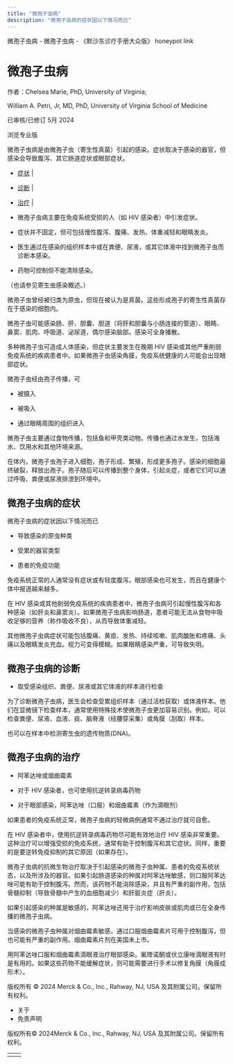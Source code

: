 ```yaml
---
title: "微孢子虫病"
description: "微孢子虫病的症状因以下情况而已"
---
```


﻿微孢子虫病 \- 微孢子虫病 \- 《默沙东诊疗手册大众版》 honeypot link

# 微孢子虫病

作者：Chelsea Marie, PhD, University of Virginia;

William A. Petri, Jr, MD, PhD, University of Virginia School of Medicine

已审核/已修订 5月 2024

浏览专业版

微孢子虫病是由微孢子虫（寄生性真菌）引起的感染。症状取决于感染的器官，但感染会导致腹泻、其它肠道症状或眼部症状。

- [症状](#症状_v787025_zh) \|
- [诊断](#诊断_v14458620_zh) \|
- [治疗](#治疗_v787029_zh) \|

- 微孢子虫病主要在免疫系统受损的人（如 HIV 感染者）中引发症状。

- 症状并不固定，但可包括慢性腹泻、腹痛、发热、体重减轻和眼睛发炎。

- 医生通过在感染的组织样本中或在粪便、尿液，或其它体液中找到微孢子虫而诊断本感染。

- 药物可控制但不能清除感染。


（也请参见寄生虫感染概述。）

微孢子虫曾经被归类为原虫，但现在被认为是真菌。这些形成孢子的寄生性真菌存在于感染的细胞内。

微孢子虫可能感染肠、肝、胆囊、胆道（将肝和胆囊与小肠连接的管道）、眼睛、鼻窦、肌肉、呼吸道、泌尿道，偶尔感染脑部。感染可全身播散。

多种微孢子虫可造成人体感染，但症状主要发生在晚期 HIV 感染或其他严重削弱免疫系统的疾病患者中。如果微孢子虫感染角膜，免疫系统健康的人可能会出现眼部症状。

微孢子虫经由孢子传播，可

- 被摄入

- 被吸入

- 通过眼睛周围的组织进入


微孢子虫主要通过食物传播，包括鱼和甲壳类动物。传播也通过水发生，包括海水、饮用水和其他环境来源。

在体内，微孢子虫孢子进入细胞，孢子形成、繁殖，形成更多孢子。感染的细胞最终破裂，释放出孢子。孢子随后可以传播到整个身体，引起炎症，或者它们可以通过呼吸、粪便或尿液排泄到环境中。

## 微孢子虫病的症状

微孢子虫病的症状因以下情况而已

- 导致感染的原虫种类

- 受累的器官类型

- 患者的免疫功能


免疫系统正常的人通常没有症状或有轻度腹泻。眼部感染也可发生，而且在健康个体中报道越来越多。

在 HIV 感染或其他削弱免疫系统的疾病患者中，微孢子虫病可引起慢性腹泻和各种感染（如肝炎和鼻窦炎）。如果微孢子虫病影响肠道，患者可能无法从食物中吸收足够的营养（称作吸收不良），从而导致体重减轻。

其他微孢子虫病症状可能包括腹痛、黄疸、发热、持续咳嗽、肌肉酸胀和疼痛、头痛以及眼睛发炎充血。视力可变得模糊。如果眼睛感染严重，可导致失明。

## 微孢子虫病的诊断

- 取受感染组织、粪便、尿液或其它体液的样本进行检查


为了诊断微孢子虫病，医生会检查受累组织样本（通过活检获取）或体液样本。他们在显微镜下检查样本，通常使用特殊技术使微孢子虫更加容易识别。例如，可以检查粪便、尿液、血液、痰、脑脊液（经腰穿采集）或角膜（刮取）样本。

也可以在样本中检测寄生虫的遗传物质(DNA)。

## 微孢子虫病的治疗

- 阿苯达唑或烟曲霉素

- 对于 HIV 感染者，也可使用抗逆转录病毒药物

- 对于眼部感染，阿苯达唑（口服）和烟曲霉素（作为滴眼剂）


如果患者的免疫系统正常，微孢子虫病的轻微病例通常不通过治疗就可自愈。

在 HIV 感染者中，使用抗逆转录病毒药物尽可能有效地治疗 HIV 感染非常重要。这种治疗可以增强受损的免疫系统，通常有助于控制腹泻和其它症状。同样，重要的是要逆转免疫抑制的其它原因（如果存在）。

微孢子虫病的抗微生物治疗取决于引起感染的微孢子虫种属、患者的免疫系统状态，以及所涉及的器官。如果引起肠道感染的种属对阿苯达唑敏感，则口服阿苯达唑可能有助于控制腹泻。然而，该药物不能消除感染，并且有严重的副作用，包括骨髓抑制（导致骨髓中产生的血细胞减少）和肝脏炎症（肝炎）。

如果引起感染的种属是敏感的，阿苯达唑还用于治疗影响皮肤或肌肉或已在全身传播的微孢子虫病。

当感染的微孢子虫种属对烟曲霉素敏感，通过口服烟曲霉素片可用于控制腹泻，但也可能有严重的副作用。烟曲霉素片剂在美国未上市。

用阿苯达唑口服和烟曲霉素滴眼液治疗眼部感染。氟喹诺酮或伏立康唑滴眼液有时是有用的。如果这些药物不能缓解症状，则可能需要进行手术以修复角膜（角膜成形术）。



版权所有 © 2024
Merck & Co., Inc., Rahway, NJ, USA 及其附属公司。保留所有权利。

- 关于
- 免责声明

版权所有© 2024Merck & Co., Inc., Rahway, NJ, USA 及其附属公司。保留所有权利。

|     |     |
| --- | --- |
|  |  |